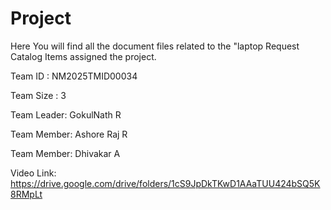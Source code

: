 # Project
Here You will find all the document files related to the "laptop Request Catalog Items assigned the project.


Team ID : NM2025TMID00034

Team Size : 3

Team Leader: GokulNath R

Team Member: Ashore Raj R

Team Member: Dhivakar A

 Video Link: https://drive.google.com/drive/folders/1cS9JpDkTKwD1AAaTUU424bSQ5K8RMpLt
